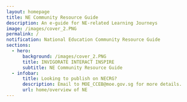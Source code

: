 ```yaml
---
layout: homepage
title: NE Community Resource Guide
description: An e-guide for NE-related Learning Journeys
image: /images/cover_2.PNG
permalink: /
notification: National Education Community Resource Guide
sections:
  - hero:
      background: /images/cover_2.PNG
      title: INVIGORATE INTERACT INSPIRE
      subtitle: NE Community Resource Guide
  - infobar:
      title: Looking to publish on NECRG?
      description: Email to MOE_CCEB@moe.gov.sg for more details.
      url: home/overview of NE
---
```

